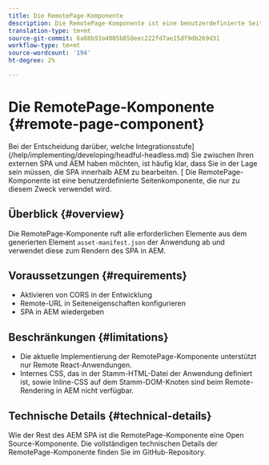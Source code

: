 ```yaml
---
title: Die RemotePage-Komponente
description: Die RemotePage-Komponente ist eine benutzerdefinierte Seitenkomponente zur Bearbeitung von Remote-React-SPA in AEM.
translation-type: tm+mt
source-git-commit: 6a88b93a4005b858eec222fd7ae15df9db269d31
workflow-type: tm+mt
source-wordcount: '194'
ht-degree: 2%

---
```


# Die RemotePage-Komponente {#remote-page-component}

Bei der Entscheidung darüber, welche Integrationsstufe](/help/implementing/developing/headful-headless.md) Sie zwischen Ihren externen SPA und AEM haben möchten, ist häufig klar, dass Sie in der Lage sein müssen, die SPA innerhalb AEM zu bearbeiten. [ Die RemotePage-Komponente ist eine benutzerdefinierte Seitenkomponente, die nur zu diesem Zweck verwendet wird.

## Überblick {#overview}

Die RemotePage-Komponente ruft alle erforderlichen Elemente aus dem generierten Element `asset-manifest.json` der Anwendung ab und verwendet diese zum Rendern des SPA in AEM.

## Voraussetzungen {#requirements}

* Aktivieren von CORS in der Entwicklung
* Remote-URL in Seiteneigenschaften konfigurieren
* SPA in AEM wiedergeben

## Beschränkungen {#limitations}

* Die aktuelle Implementierung der RemotePage-Komponente unterstützt nur Remote React-Anwendungen.
* Internes CSS, das in der Stamm-HTML-Datei der Anwendung definiert ist, sowie Inline-CSS auf dem Stamm-DOM-Knoten sind beim Remote-Rendering in AEM nicht verfügbar.

## Technische Details {#technical-details}

Wie der Rest des AEM SPA ist die RemotePage-Komponente eine Open Source-Komponente. Die vollständigen technischen Details der RemotePage-Komponente finden Sie im GitHub-Repository.[](https://github.com/adobe/aem-spa-project-core/tree/master/ui.apps/src/main/content/jcr_root/apps/spa-project-core/components/remotepage)
